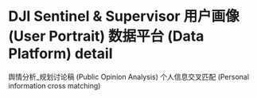 # DJI Sentinel & Supervisor 用户画像 (User Portrait) 数据平台 (Data Platform) detail

舆情分析_规划讨论稿 (Public Opinion Analysis) 
个人信息交叉匹配 (Personal information cross matching)

